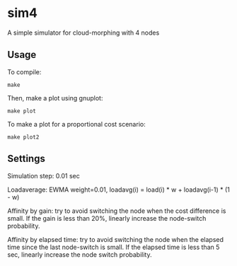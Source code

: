 # sim4
A simple simulator for cloud-morphing with 4 nodes

## Usage

To compile:

	make

Then, make a plot using gnuplot:

	make plot

To make a plot for a proportional cost scenario:

	make plot2

## Settings

Simulation step: 0.01 sec

Loadaverage: EWMA weight=0.01, loadavg(i) = load(i) * w + loadavg(i-1) * (1 - w)

Affinity by gain: try to avoid switching the node when the cost
difference is small.
If the gain is less than 20%, linearly increase the node-switch
probability.

Affinity by elapsed time: try to avoid switching the node when the
elapsed time since the last node-switch is small.
If the elapsed time is less than 5 sec, linearly increase the node
switch probability.

